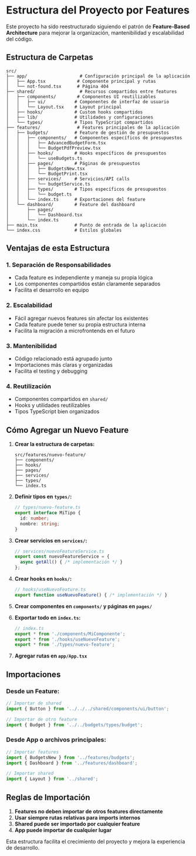 # Estructura del Proyecto por Features

Este proyecto ha sido reestructurado siguiendo el patrón de **Feature-Based Architecture** para mejorar la organización, mantenibilidad y escalabilidad del código.

## Estructura de Carpetas

```
src/
├── app/                    # Configuración principal de la aplicación
│   ├── App.tsx            # Componente principal y rutas
│   └── not-found.tsx      # Página 404
├── shared/                 # Recursos compartidos entre features
│   ├── components/        # Componentes UI reutilizables
│   │   ├── ui/           # Componentes de interfaz de usuario
│   │   └── Layout.tsx    # Layout principal
│   ├── hooks/            # Custom hooks compartidos
│   ├── lib/              # Utilidades y configuraciones
│   └── types/            # Tipos TypeScript compartidos
├── features/              # Features principales de la aplicación
│   ├── budgets/          # Feature de gestión de presupuestos
│   │   ├── components/   # Componentes específicos de presupuestos
│   │   │   ├── AdvancedBudgetForm.tsx
│   │   │   └── BudgetPdfPreview.tsx
│   │   ├── hooks/        # Hooks específicos de presupuestos
│   │   │   └── useBudgets.ts
│   │   ├── pages/        # Páginas de presupuestos
│   │   │   ├── BudgetsNew.tsx
│   │   │   └── BudgetPrint.tsx
│   │   ├── services/     # Servicios/API calls
│   │   │   └── budgetService.ts
│   │   ├── types/        # Tipos específicos de presupuestos
│   │   │   └── budget.ts
│   │   └── index.ts      # Exportaciones del feature
│   └── dashboard/        # Feature del dashboard
│       ├── pages/
│       │   └── Dashboard.tsx
│       └── index.ts
├── main.tsx              # Punto de entrada de la aplicación
└── index.css             # Estilos globales
```

## Ventajas de esta Estructura

### 1. **Separación de Responsabilidades**
- Cada feature es independiente y maneja su propia lógica
- Los componentes compartidos están claramente separados
- Facilita el desarrollo en equipo

### 2. **Escalabilidad**
- Fácil agregar nuevos features sin afectar los existentes
- Cada feature puede tener su propia estructura interna
- Facilita la migración a microfrontends en el futuro

### 3. **Mantenibilidad**
- Código relacionado está agrupado junto
- Importaciones más claras y organizadas
- Facilita el testing y debugging

### 4. **Reutilización**
- Componentes compartidos en `shared/`
- Hooks y utilidades reutilizables
- Tipos TypeScript bien organizados

## Cómo Agregar un Nuevo Feature

1. **Crear la estructura de carpetas:**
   ```
   src/features/nuevo-feature/
   ├── components/
   ├── hooks/
   ├── pages/
   ├── services/
   ├── types/
   └── index.ts
   ```

2. **Definir tipos en `types/`:**
   ```typescript
   // types/nuevo-feature.ts
   export interface MiTipo {
     id: number;
     nombre: string;
   }
   ```

3. **Crear servicios en `services/`:**
   ```typescript
   // services/nuevoFeatureService.ts
   export const nuevoFeatureService = {
     async getAll() { /* implementación */ }
   };
   ```

4. **Crear hooks en `hooks/`:**
   ```typescript
   // hooks/useNuevoFeature.ts
   export function useNuevoFeature() { /* implementación */ }
   ```

5. **Crear componentes en `components/` y páginas en `pages/`**

6. **Exportar todo en `index.ts`:**
   ```typescript
   // index.ts
   export * from './components/MiComponente';
   export * from './hooks/useNuevoFeature';
   export * from './types/nuevo-feature';
   ```

7. **Agregar rutas en `app/App.tsx`**

## Importaciones

### Desde un Feature:
```typescript
// Importar de shared
import { Button } from '../../../shared/components/ui/button';

// Importar de otro feature
import { Budget } from '../../budgets/types/budget';
```

### Desde App o archivos principales:
```typescript
// Importar features
import { BudgetsNew } from '../features/budgets';
import { Dashboard } from '../features/dashboard';

// Importar shared
import { Layout } from '../shared';
```

## Reglas de Importación

1. **Features no deben importar de otros features directamente**
2. **Usar siempre rutas relativas para imports internos**
3. **Shared puede ser importado por cualquier feature**
4. **App puede importar de cualquier lugar**

Esta estructura facilita el crecimiento del proyecto y mejora la experiencia de desarrollo.
